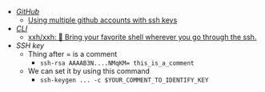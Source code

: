- *[GitHub](GitHub.md)*
	- [Using multiple github accounts with ssh keys](https://gist.github.com/oanhnn/80a89405ab9023894df7)
- *[CLI](Shell/CLI.md)*
	- [xxh/xxh: 🚀 Bring your favorite shell wherever you go through the ssh.](https://github.com/xxh/xxh)
- *SSH key*
	- Thing after = is a comment
		- `ssh-rsa AAAAB3N....NMqKM= this_is_a_comment`
	- We can set it by using this command
		- `ssh-keygen ... -c $YOUR_COMMENT_TO_IDENTIFY_KEY`